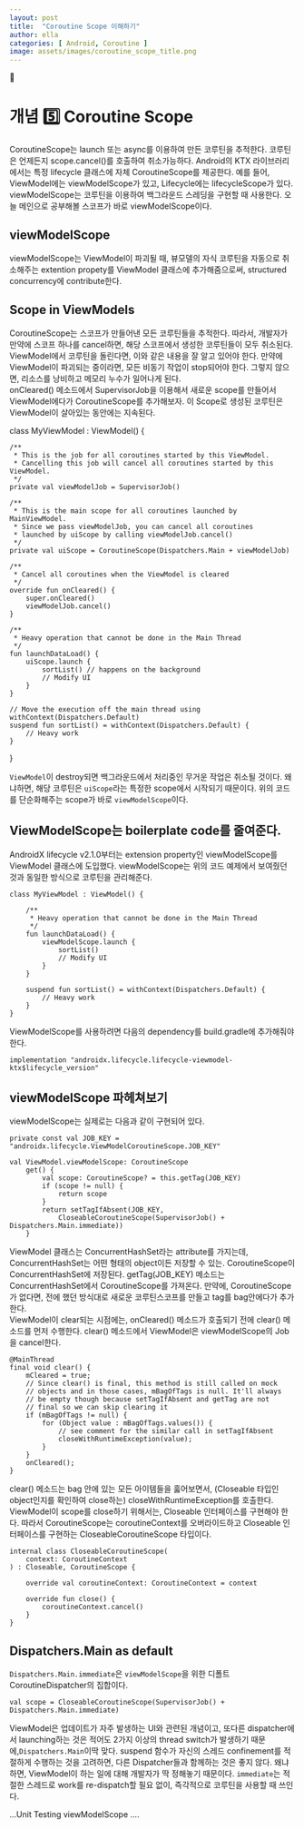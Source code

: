 ```yaml
---
layout: post
title:  "Coroutine Scope 이해하기"
author: ella
categories: [ Android, Coroutine ]
image: assets/images/coroutine_scope_title.png
---
```

🤖  
# 개념 5️⃣ Coroutine Scope

CoroutineScope는 launch 또는 async를 이용하여 만든 코루틴을 추적한다. 코루틴은 언제든지 scope.cancel()를 호출하여 취소가능하다. Android의 KTX 라이브러리에서는 특정 lifecycle 클래스에 자체 CoroutineScope를 제공한다. 예를 들어, ViewModel에는 viewModelScope가 있고, Lifecycle에는 lifecycleScope가 있다. viewModelScope는 코루틴을 이용하여 백그라운드 스레딩을 구현할 때 사용한다. 오늘 메인으로 공부해볼 스코프가 바로 viewModelScope이다.  

## viewModelScope
viewModelScope는 ViewModel이 파괴될 때, 뷰모델의 자식 코루틴을 자동으로 취소해주는 extention propety를 ViewModel 클래스에 추가해줌으로써, structured concurrency에 contribute한다. 

## Scope in ViewModels
CoroutineScope는 스코프가 만들어낸 모든 코루틴들을 추적한다. 따라서, 개발자가 만약에 스코프 하나를 cancel하면, 해당 스코프에서 생성한 코루틴들이 모두 취소된다. ViewModel에서 코루틴을 돌린다면, 이와 같은 내용을 잘 알고 있어야 한다. 만약에 ViewModel이 파괴되는 중이라면, 모든 비동기 작업이 stop되어야 한다. 그렇지 않으면, 리소스를 낭비하고 메모리 누수가 일어나게 된다.  
onCleared() 메소드에서 SupervisorJob을 이용해서 새로운 scope를 만들어서 ViewModel에다가 CoroutineScope를 추가해보자. 이 Scope로 생성된 코루틴은 ViewModel이 살아있는 동안에는 지속된다. 

class MyViewModel : ViewModel() {

    /**
     * This is the job for all coroutines started by this ViewModel.
     * Cancelling this job will cancel all coroutines started by this ViewModel.
     */
    private val viewModelJob = SupervisorJob()
    
    /**
     * This is the main scope for all coroutines launched by MainViewModel.
     * Since we pass viewModelJob, you can cancel all coroutines 
     * launched by uiScope by calling viewModelJob.cancel()
     */
    private val uiScope = CoroutineScope(Dispatchers.Main + viewModelJob)
    
    /**
     * Cancel all coroutines when the ViewModel is cleared
     */
    override fun onCleared() {
        super.onCleared()
        viewModelJob.cancel()
    }
    
    /**
     * Heavy operation that cannot be done in the Main Thread
     */
    fun launchDataLoad() {
        uiScope.launch {
            sortList() // happens on the background
            // Modify UI
        }
    }
    
    // Move the execution off the main thread using withContext(Dispatchers.Default)
    suspend fun sortList() = withContext(Dispatchers.Default) {
        // Heavy work
    }
}

```ViewModel```이 destroy되면 백그라운드에서 처리중인 무거운 작업은 취소될 것이다. 왜냐하면, 해당 코루틴은 ```uiScope```라는 특정한 scope에서 시작되기 때문이다. 위의 코드를 단순화해주는 scope가 바로 ```viewModelScope```이다. 

## ViewModelScope는 boilerplate code를 줄여준다.
AndroidX lifecycle v2.1.0부터는 extension property인 viewModelScope를 ViewModel 클래스에 도입했다. viewModelScope는 위의 코드 예제에서 보여줬던 것과 동일한 방식으로 코루틴을 관리해준다.

```
class MyViewModel : ViewModel() {
  
    /**
     * Heavy operation that cannot be done in the Main Thread
     */
    fun launchDataLoad() {
        viewModelScope.launch {
            sortList()
            // Modify UI
        }
    }
  
    suspend fun sortList() = withContext(Dispatchers.Default) {
        // Heavy work
    }
}
```
ViewModelScope를 사용하려면 다음의 dependency를 build.gradle에 추가해줘야 한다. 
```
implementation "androidx.lifecycle.lifecycle-viewmodel-ktx$lifecycle_version"
```

## viewModelScope 파헤쳐보기
viewModelScope는 실제로는 다음과 같이 구현되어 있다. 
```
private const val JOB_KEY = "androidx.lifecycle.ViewModelCoroutineScope.JOB_KEY"

val ViewModel.viewModelScope: CoroutineScope
    get() {
        val scope: CoroutineScope? = this.getTag(JOB_KEY)
        if (scope != null) {
            return scope
        }
        return setTagIfAbsent(JOB_KEY,
            CloseableCoroutineScope(SupervisorJob() + Dispatchers.Main.immediate))
    }
```
ViewModel 클래스는 ConcurrentHashSet라는 attribute를 가지는데, ConcurrentHashSet는 어떤 형태의 object이든 저장할 수 있는. CoroutineScope이 ConcurrentHashSet에 저장된다. getTag(JOB_KEY) 메소드는 ConcurrentHashSet에서 CoroutineScope를 가져온다. 만약에, CoroutineScope가 없다면, 전에 했던 방식대로 새로운 코루틴스코프를 만들고 tag를 bag안에다가 추가한다.  
ViewModel이 clear되는 시점에는, onCleared() 메소드가 호출되기 전에 clear() 메소드를 먼저 수행한다. clear() 메소드에서 ViewModel은 viewModelScope의 Job을 cancel한다. 
```
@MainThread
final void clear() {
    mCleared = true;
    // Since clear() is final, this method is still called on mock 
    // objects and in those cases, mBagOfTags is null. It'll always 
    // be empty though because setTagIfAbsent and getTag are not 
    // final so we can skip clearing it
    if (mBagOfTags != null) {
        for (Object value : mBagOfTags.values()) {
            // see comment for the similar call in setTagIfAbsent
            closeWithRuntimeException(value);
        }
    }
    onCleared();
}  
```

clear() 메소드는 bag 안에 있는 모든 아이템들을 훓어보면서, (Closeable 타입인 object인지를 확인하여 close하는) closeWithRuntimeException를 호출한다. ViewModel이 scope를 close하기 위해서는, Closeable 인터페이스를 구현해야 한다. 따라서 CoroutineScope는 coroutineContext를 오버라이드하고 Closeable 인터페이스를 구현하는 CloseableCoroutineScope 타입이다.

```
internal class CloseableCoroutineScope(
    context: CoroutineContext
) : Closeable, CoroutineScope {
  
    override val coroutineContext: CoroutineContext = context
  
    override fun close() {
        coroutineContext.cancel()
    }
}
```

## Dispatchers.Main as default
```Dispatchers.Main.immediate```은 ```viewModelScope```을 위한 디폴트  CoroutineDispatcher의 집합이다. 
```
val scope = CloseableCoroutineScope(SupervisorJob() + Dispatchers.Main.immediate)
```
ViewModel은 업데이트가 자주 발생하는 UI와 관련된 개념이고, 또다른 dispatcher에서 launching하는 것은 적어도 2가지 이상의 thread switch가 발생하기 때문에,```Dispatchers.Main```이딱 맞다. suspend 함수가 자신의 스레드 confinement를 적절하게 수행하는 것을 고려하면, 다른 Dispatcher들과 함께하는 것은 좋지 않다. 왜냐하면, ViewModel이 하는 일에 대해 개발자가 딱 정해놓기 때문이다. 
 ```immediate```는 적절한 스레드로 work를 re-dispatch할 필요 없이, 즉각적으로 코루틴을 사용할 때 쓰인다. 
 
 ...Unit Testing viewModelScope
....
